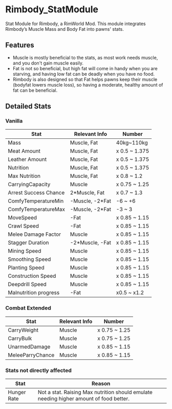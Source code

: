 # Rimbody_StatModule
Stat Module for Rimbody, a RimWorld Mod. This module integrates Rimbody’s Muscle Mass and Body Fat into pawns' stats.

## Features
 * Muscle is mostly beneficial to the stats, as most work needs muscle, and you don't gain muscle easily.
 * Fat is not so beneficial, but high fat will come in handy when you are starving, and having low fat can be deadly when you have no food.
 * Rimbody is also designed so that Fat helps pawns keep their muscle (bodyfat lowers muscle loss), so having a moderate, healthy amount of fat can be beneficial.

## Detailed Stats

### Vanilla
Stat | Relevant Info | Number
--- | --- | ---
Mass | Muscle, Fat | 40kg~110kg
Meat Amount | Muscle, Fat | x 0.5 ~ 1.375
Leather Amount | Muscle, Fat | x 0.5 ~ 1.375
Nutrition | Muscle, Fat | x 0.5 ~ 1.375 
Max Nutrition | Muscle, Fat | x 0.8 ~ 1.2
CarryingCapacity | Muscle | x 0.75 ~ 1.25
Arrest Success Chance | 2*Muscle, Fat | x 0.7 ~ 1.3
ComfyTemperatureMin | -Muscle, -2*Fat | -6 ~ +6
ComfyTemperatureMax | -Muscle, -2*Fat | -3 ~ 3
MoveSpeed | -Fat | x 0.85 ~ 1.15
Crawl Speed | -Fat |  x 0.85 ~ 1.15
Melee Damage Factor | Muscle | x 0.85 ~ 1.15
Stagger Duration | -2*Muscle, -Fat | x 0.85 ~ 1.15
Mining Speed | Muscle | x 0.85 ~ 1.15
Smoothing Speed | Muscle | x 0.85 ~ 1.15
Planting Speed | Muscle | x 0.85 ~ 1.15
Construction Speed | Muscle | x 0.85 ~ 1.15
Deepdrill Speed | Muscle | x 0.85 ~ 1.15
Malnutrition progress | -Fat | x0.5 ~ x1.2


### Combat Extended
Stat | Relevant Info | Number
--- | --- | ---
CarryWeight | Muscle | x 0.75 ~ 1.25
CarryBulk | Muscle | x 0.75 ~ 1.25
UnarmedDamage | Muscle | x 0.85 ~ 1.15
MeleeParryChance | Muscle |  x 0.85 ~ 1.15


### Stats not directly affected
Stat | Reason 
--- | ---
Hunger Rate | Not a stat. Raising Max nutrition should emulate needing higher amount of food better.
